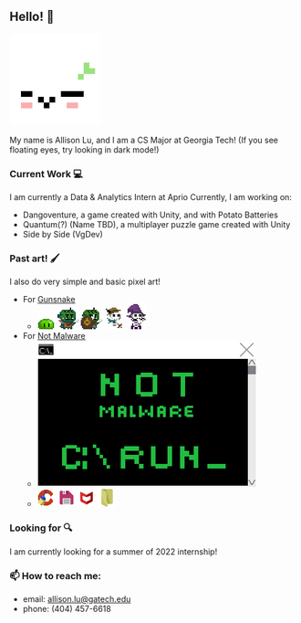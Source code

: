 ## Hello! 🌱
![dango](images/dango.gif)

My name is Allison Lu, and I am a CS Major at Georgia Tech! (If you see floating eyes, try looking in dark mode!)

### Current Work 💻
I am currently a Data & Analytics Intern at Aprio
Currently, I am working on:
- Dangoventure, a game created with Unity, and with Potato Batteries
- Quantum(?) (Name TBD), a multiplayer puzzle game created with Unity
- Side by Side (VgDev)

### Past art! 🖌️
I also do very simple and basic pixel art!
* For [Gunsnake](https://randomerz.itch.io/gunsnake?secret=4LKq46yjGTfbHatxsqt8vJGBs)
    * ![Slime](images/gunsnake/GreenslimeIdle.gif)
      ![Goblin](images/gunsnake/GoblinWentOnADiet.gif)
      ![Shield](images/gunsnake/Gobshield.gif)
      ![Archer](images/gunsnake/Archer.gif)
      ![Wizard](images/gunsnake/Wizard.gif)
* For [Not Malware](https://rnewton.itch.io/not-malware)
    * ![welcome](images/notmalware/welcomeConsole.gif)
    * ![Ccleaner](images/notmalware/Ccleaner.png)
      ![Floppydisk](images/notmalware/floppydisk.gif)
      ![Mcafee](images/notmalware/Mcafee.png)
      ![Folder](images/notmalware/folder.gif)

### Looking for 🔍
I am currently looking for a summer of 2022 internship!

### 📫 How to reach me:
- email: allison.lu@gatech.edu
- phone: (404) 457-6618
